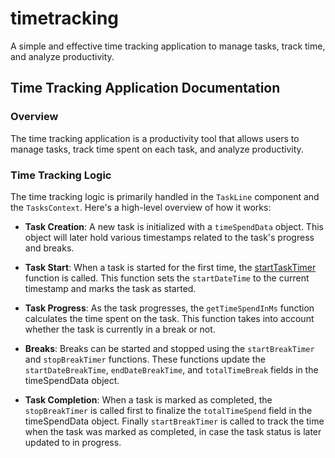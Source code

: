 # timetracking
A simple and effective time tracking application to manage tasks, track time, and analyze productivity.

## Time Tracking Application Documentation

### Overview

The time tracking application is a productivity tool that allows users to manage tasks, track time spent on each task, and analyze productivity.

### Time Tracking Logic

The time tracking logic is primarily handled in the `TaskLine` component and the `TasksContext`. Here's a high-level overview of how it works:

- **Task Creation**: A new task is initialized with a `timeSpendData` object. This object will later hold various timestamps related to the task's progress and breaks.


- **Task Start**: When a task is started for the first time, the [startTaskTimer]() function is called. This function sets the `startDateTime` to the current timestamp and marks the task as started.


- **Task Progress**: As the task progresses, the `getTimeSpendInMs` function calculates the time spent on the task. This function takes into account whether the task is currently in a break or not.


- **Breaks**: Breaks can be started and stopped using the `startBreakTimer` and `stopBreakTimer` functions. These functions update the `startDateBreakTime`, `endDateBreakTime`, and `totalTimeBreak` fields in the timeSpendData object.


- **Task Completion**: When a task is marked as completed, the `stopBreakTimer` is called first to finalize the `totalTimeSpend` field in the timeSpendData object. Finally `startBreakTimer` is called to track the time when the task was marked as completed, in case the task status is later updated to in progress.
